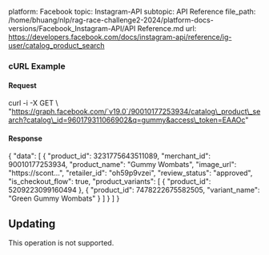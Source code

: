 platform: Facebook
topic: Instagram-API
subtopic: API Reference
file_path: /home/bhuang/nlp/rag-race-challenge2-2024/platform-docs-versions/Facebook_Instagram-API/API Reference.md
url: https://developers.facebook.com/docs/instagram-api/reference/ig-user/catalog_product_search

### cURL Example

#### Request

curl -i -X GET \\
 "https://graph.facebook.com/`v19.0`/90010177253934/catalog\_product\_search?catalog\_id=960179311066902&q=gummy&access\_token=EAAOc"

#### Response

{
  "data": \[
    {
      "product\_id": 3231775643511089,
      "merchant\_id": 90010177253934,
      "product\_name": "Gummy Wombats",
      "image\_url": "https://scont...",
      "retailer\_id": "oh59p9vzei",
      "review\_status": "approved",
      "is\_checkout\_flow": true,
      "product\_variants": \[
            {
              "product\_id": 5209223099160494
            },
            {
              "product\_id": 7478222675582505,
              "variant\_name": "Green Gummy Wombats"
            }
          \]
    }
  \]
}

## Updating

This operation is not supported.